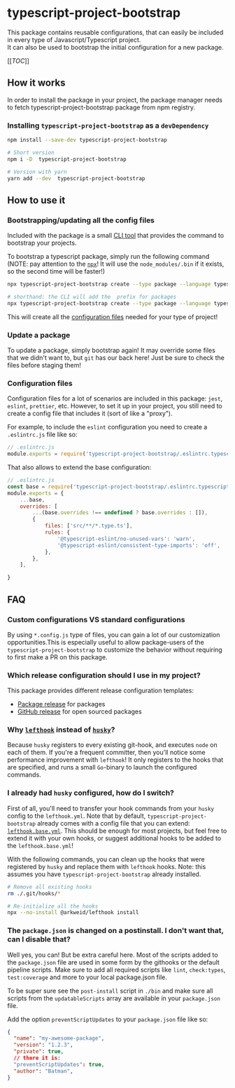 # typescript-project-bootstrap

This package contains reusable configurations, that can easily be included in every type of Javascript/Typescript project.     
It can also be used to bootstrap the initial configuration for a new package.

[[_TOC_]]

## How it works

In order to install the package in your project, the package manager needs to fetch typescript-project-bootstrap package from npm registry.

### Installing `typescript-project-bootstrap` as a `devDependency`

```sh
npm install --save-dev typescript-project-bootstrap

# Short version
npm i -D  typescript-project-bootstrap

# Version with yarn
yarn add --dev  typescript-project-bootstrap
```

## How to use it

### Bootstrapping/updating all the config files

Included with the package is a small [CLI tool](./src/cli/README.md) that provides the command to bootstrap your projects.

To bootstrap a typescript package, simply run the following command (NOTE: pay attention to the [`npx`](https://www.npmjs.com/package/npx)! It will use the `node_modules/.bin` if it exists, so the second time will be faster!)

```sh
npx typescript-project-bootstrap create --type package --language typescript my-package

# shorthand: the CLI will add the  prefix for packages
npx typescript-project-bootstrap create --type package --language typescript my-package
```

This will create all the [configuration files](#configuration-files) needed for your type of project!

### Update a package

To update a package, simply bootstrap again! It may override some files that we didn't want to, but `git` has our back here! Just be sure to check the files before staging them!

### Configuration files

Configuration files for a lot of scenarios are included in this package: `jest`, `eslint`, `prettier`, etc. However, to set it up in your project, you still need to create a config file that includes it (sort of like a "proxy").

For example, to include the `eslint` configuration you need to create a `.eslintrc.js` file like so:

```js
// .eslintrc.js
module.exports = require('typescript-project-bootstrap/.eslintrc.typescript')
```

That also allows to extend the base configuration:

```js
// .eslintrc.js
const base = require('typescript-project-bootstrap/.eslintrc.typescript')
module.exports = {
    ...base,
    overrides: [
        ...(base.overrides !== undefined ? base.overrides : []),
        {
            files: ['src/**/*.type.ts'],
            rules: {
                '@typescript-eslint/no-unused-vars': 'warn',
                '@typescript-eslint/consistent-type-imports': 'off',
            },
        },
    ],

}
```

## FAQ

### Custom configurations VS standard configurations

By using `*.config.js` type of files, you can gain a lot of our customization opportunities.This is especially useful to allow package-users of the `typescript-project-bootstrap` to customize the behavior without requiring to first make a PR on this package.

### Which release configuration should I use in my project?

This package provides different release configuration templates:

- [Package release](./release.gitlab.package.js) for packages
- [GitHub release](./release.github.js) for open sourced packages

### Why [`lefthook`](https://github.com/Arkweid/lefthook#lefthook) instead of [`husky`](https://github.com/typicode/husky#husky)?

Because `husky` registers to every existing git-hook, and executes `node` on each of them. If you're a frequent committer, then you'll notice some performance improvement with `lefthook`! It only registers to the hooks that are specified, and runs a small `Go`-binary to launch the configured commands.

### I already had `husky` configured, how do I switch?

First of all, you'll need to transfer your hook commands from your `husky` config to the `lefthook.yml`. Note that by default, `typescript-project-bootstrap` already comes with a config file that you can extend: [`lefthook.base.yml`](./lefthook.base.yml). This should be enough for most projects, but feel free to extend it with your own hooks, or suggest additional hooks to be added to the `lefthook.base.yml`!

With the following commands, you can clean up the hooks that were registered by `husky` and replace them with `lefthook` hooks. Note: this assumes you have `typescript-project-bootstrap` already installed.

```sh
# Remove all existing hooks
rm ./.git/hooks/*

# Re-initialize all the hooks
npx --no-install @arkweid/lefthook install
```
### The `package.json` is changed on a postinstall. I don't want that, can I disable that?

Well yes, you can! But be extra careful here. Most of the scripts added to the `package.json` file are used in some form by the githooks or the default pipeline scripts. Make sure to add all required scripts like `lint`, `check:types`, `test:coverage` and more to your local package.json file. 

To be super sure see the `post-install` script in `./bin` and make sure all scripts from the `updatableScripts` array are available in your `package.json` file.

Add the option `preventScriptUpdates` to your `package.json` file like so: 

```json
{
  "name": "my-awesome-package",
  "version": "1.2.3",
  "private": true,
  // there it is:
  "preventScriptUpdates": true,
  "author": "Batman", 
}
```